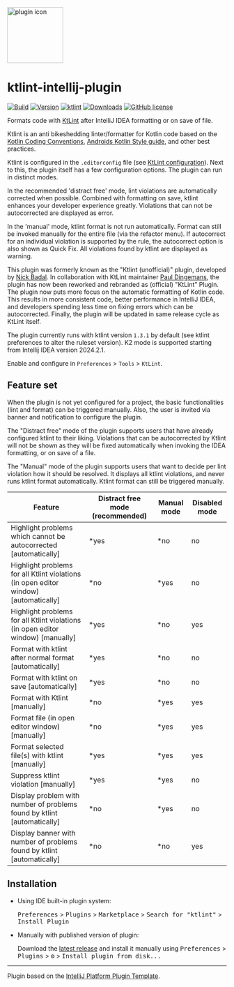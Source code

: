 <img src='/META-INF/pluginIcon.svg?raw=true' alt="plugin icon" width='128' />  

# ktlint-intellij-plugin

[![Build](https://github.com/nbadal/ktlint-intellij-plugin/actions/workflows/build.yml/badge.svg?branch=main)](https://github.com/nbadal/ktlint-intellij-plugin/actions/workflows/build.yml)
[![Version](https://img.shields.io/jetbrains/plugin/v/15057.svg)](https://plugins.jetbrains.com/plugin/15057)
[![ktlint](https://img.shields.io/badge/code%20style-%E2%9D%A4-FF4081.svg)](https://ktlint.github.io/)
[![Downloads](https://img.shields.io/jetbrains/plugin/d/15057.svg)](https://plugins.jetbrains.com/plugin/15057)
[![GitHub license](https://img.shields.io/github/license/nbadal/ktlint-intellij-plugin.svg)](https://github.com/nbadal/ktlint-intellij-plugin/blob/master/LICENSE.md)

<!-- Plugin description -->
Formats code with [KtLint](https://pinterest.github.io/ktlint/) after IntelliJ IDEA formatting or on save of file.

Ktlint is an anti bikeshedding linter/formatter for Kotlin code based on the [Kotlin Coding Conventions](https://kotlinlang.org/docs/coding-conventions.html), [Androids Kotlin Style guide](https://developer.android.com/kotlin/style-guide), and other best practices.

Ktlint is configured in the `.editorconfig` file (see [KtLint configuration](https://pinterest.github.io/ktlint/latest/rules/configuration-ktlint/)). Next to this, the plugin itself has a few configuration options. The plugin can run in distinct modes. 

In the recommended 'distract free' mode, lint violations are automatically corrected when possible. Combined with formatting on save, ktlint enhances your developer experience greatly. Violations that can not be autocorrected are displayed as error.

In the 'manual' mode, ktlint format is not run automatically. Format can still be invoked manually for the entire file (via the refactor menu). If autocorrect for an individual violation is supported by the rule, the autocorrect option is also shown as Quick Fix. All violations found by ktlint are displayed as warning.

This plugin was formerly known as the "Ktlint (unofficial)" plugin, developed by [Nick Badal](https://github.com/nbadal). In collaboration with KtLint maintainer [Paul Dingemans](https://github.com/paul-dingemans), the plugin has now been reworked and rebranded as (official) "KtLint" Plugin. The plugin now puts more focus on the automatic formatting of Kotlin code. This results in more consistent code, better performance in IntelliJ IDEA, and developers spending less time on fixing errors which can be autocorrected. Finally, the plugin will be updated in same release cycle as KtLint itself.

The plugin currently runs with ktlint version `1.3.1` by default (see ktlint preferences to alter the ruleset version). K2 mode is supported starting from Intellij IDEA version 2024.2.1.

Enable and configure in `Preferences` > `Tools` > `KtLint`.
<!-- Plugin description end -->

## Feature set

When the plugin is not yet configured for a project, the basic functionalities (lint and format) can be triggered manually. Also, the user is invited via  banner and notification to configure the plugin.

The "Distract free" mode of the plugin supports users that have already configured ktlint to their liking. Violations that can be autocorrected by Ktlint will not be shown as they will be fixed automatically when invoking the IDEA formatting, or on save of a file.

The "Manual" mode of the plugin supports users that want to decide per lint violation how it should be resolved. It displays all ktlint violations, and never runs ktlint format automatically. Ktlint format can still be triggered manually.

| Feature                                                                              | Distract free mode (recommended) | Manual mode | Disabled mode |
|--------------------------------------------------------------------------------------|----------------------------------|-------------|---------------|
| Highlight problems which cannot be autocorrected [automatically]                     | *yes                             | *no         | no            |
| Highlight problems for all Ktlint violations (in open editor window) [automatically] | *no                              | *yes        | no            |
| Highlight problems for all Ktlint violations (in open editor window) [manually]      | *yes                             | *no         | yes           |
| Format with ktlint after normal format [automatically]                               | *yes                             | *no         | no            |
| Format with ktlint on save [automatically]                                           | *yes                             | *no         | no            |
| Format with Ktlint [manually]                                                        | *no                              | *yes        | yes           |
| Format file (in open editor window) [manually]                                       | *no                              | *yes        | yes           |
| Format selected file(s) with ktlint [manually]                                       | *yes                             | *yes        | yes           |
| Suppress ktlint violation [manually]                                                 | *yes                             | *yes        | no            |
| Display problem with number of problems found by ktlint [automatically]              | *no                              | *yes        | no            |
| Display banner with number of problems found by ktlint [automatically]               | *no                              | *no         | yes           |

## Installation

- Using IDE built-in plugin system:
  
  <kbd>Preferences</kbd> > <kbd>Plugins</kbd> > <kbd>Marketplace</kbd> > <kbd>Search for "ktlint"</kbd> >
  <kbd>Install Plugin</kbd>
  
- Manually with published version of plugin:

  Download the [latest release](https://github.com/nbadal/ktlint-intellij-plugin/releases/latest) and install it manually using
  <kbd>Preferences</kbd> > <kbd>Plugins</kbd> > <kbd>⚙️</kbd> > <kbd>Install plugin from disk...</kbd>

---
Plugin based on the [IntelliJ Platform Plugin Template][template].

[template]: https://github.com/JetBrains/intellij-platform-plugin-template
